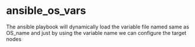# ansible_os_vars
The ansible playbook will dynamically load the variable file named same as OS_name and just by using the variable name we can configure the target nodes 
